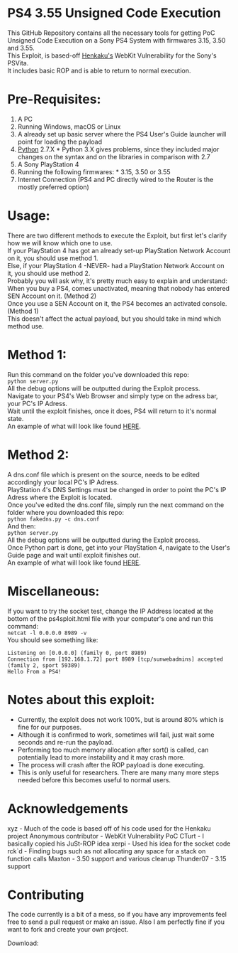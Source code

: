 PS4 3.55 Unsigned Code Execution
==============
This GitHub Repository contains all the necessary tools for getting PoC Unsigned Code Execution on a Sony PS4 System with firmwares 3.15, 3.50 and 3.55. <br />
This Exploit, is based-off [Henkaku's](https://henkaku.xyz/) WebKit Vulnerability for the Sony's PSVita. <br />
It includes basic ROP and is able to return to normal execution. <br />

Pre-Requisites:
==============
1. A PC
  1. Running Windows, macOS or Linux
  2. A already set up basic server where the PS4 User's Guide launcher will point for loading the payload
  3. [Python](https://www.python.org/downloads/) 2.7.X
    * Python 3.X gives problems, since they included major changes on the syntax and on the libraries in comparison with 2.7
2. A Sony PlayStation 4
  1. Running the following firmwares:
    * 3.15, 3.50 or 3.55
3. Internet Connection (PS4 and PC directly wired to the Router is the mostly preferred option)

Usage:
==============
There are two different methods to execute the Exploit, but first let's clarify how we will know which one to use. <br />
If your PlayStation 4 has got an already set-up PlayStation Network Account on it, you should use method 1. <br />
Else, if your PlayStation 4 -NEVER- had a PlayStation Network Account on it, you should use method 2. <br />
Probably you will ask why, it's pretty much easy to explain and understand: <br />
When you buy a PS4, comes unactivated, meaning that nobody has entered SEN Account on it. (Method 2) <br />
Once you use a SEN Account on it, the PS4 becomes an activated console. (Method 1) <br />
This doesn't affect the actual payload, but you should take in mind which method use. <br />

Method 1:
==============
Run this command on the folder you've downloaded this repo: <br />
`python server.py` <br />
All the debug options will be outputted during the Exploit process. <br />
Navigate to your PS4's Web Browser and simply type on the adress bar, your PC's IP Adress. <br />
Wait until the exploit finishes, once it does, PS4 will return to it's normal state. <br />
An example of what will look like found [HERE](https://gist.github.com/Fire30/2e0ea2d73d3a1f6f95d80aea77b75df8). <br />

Method 2:
==============
A dns.conf file which is present on the source, needs to be edited accordingly your local PC's IP Adress. <br />
PlayStation 4's DNS Settings must be changed in order to point the PC's IP Adress where the Exploit is located. <br />
Once you've edited the dns.conf file, simply run the next command on the folder where you downloaded this repo: <br />
`python fakedns.py -c dns.conf` <br />
And then: <br />
`python server.py` <br />
All the debug options will be outputted during the Exploit process. <br />
Once Python part is done, get into your PlayStation 4, navigate to the User's Guide page and wait until exploit finishes out. <br />
An example of what will look like found [HERE](https://gist.github.com/Fire30/2e0ea2d73d3a1f6f95d80aea77b75df8). <br />

Miscellaneous:
==============
If you want to try the socket test, change the IP Address located at the bottom of the ps4sploit.html file with your computer's one and run this command: <br />
`netcat -l 0.0.0.0 8989 -v`  <br />
You should see something like: <br />
```
Listening on [0.0.0.0] (family 0, port 8989)
Connection from [192.168.1.72] port 8989 [tcp/sunwebadmins] accepted (family 2, sport 59389)
Hello From a PS4!
```
Notes about this exploit:
==============
* Currently, the exploit does not work 100%, but is around 80% which is fine for our purposes. <br />
* Although it is confirmed to work, sometimes will fail, just wait some seconds and re-run the payload. <br />
* Performing too much memory allocation after sort() is called, can potentially lead to more instability and it may crash more. <br />
* The process will crash after the ROP payload is done executing. <br />
* This is only useful for researchers. There are many many more steps needed before this becomes useful to normal users. <br />

Acknowledgements
================
xyz - Much of the code is based off of his code used for the Henkaku project
Anonymous contributor - WebKit Vulnerability PoC
CTurt - I basically copied his JuSt-ROP idea
xerpi - Used his idea for the socket code
rck\`d - Finding bugs such as not allocating any space for a stack on function calls
Maxton - 3.50 support and various cleanup
Thunder07 - 3.15 support


Contributing
================
The code currently is a bit of a mess, so if you have any improvements feel free to send a pull request or make an issue. Also I am perfectly fine if you want to fork and create your own project.

Download: